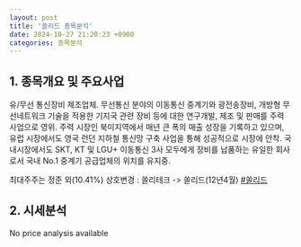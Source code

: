 ```yaml
---
layout: post
title: '쏠리드 종목분석'
date: 2024-10-27 21:20:23 +0900
categories: 종목분석
---
```


## 1. 종목개요 및 주요사업

유/무선 통신장비 제조업체. 무선통신 분야의 이동통신 중계기와 광전송장비, 개방형 무선네트워크 기술을 적용한 기지국 관련 장비 등에 대한 연구개발, 제조 및 판매를 주력 사업으로 영위. 주력 시장인 북미지역에서 매년 큰 폭의 매출 성장을 기록하고 있으며, 유럽 시장에서도 영국 런던 지하철 통신망 구축 사업을 통해 성공적으로 시장에 안착. 국내시장에서도 SKT, KT 및 LGU+ 이동통신 3사 모두에게 장비를 납품하는 유일한 회사로서 국내 No.1 중계기 공급업체의 위치를 유지중.

최대주주는 정준 외(10.41%) 상호변경 : 쏠리테크 -> 쏠리드(12년4월)
[#쏠리드](#)

## 2. 시세분석

No price analysis available
